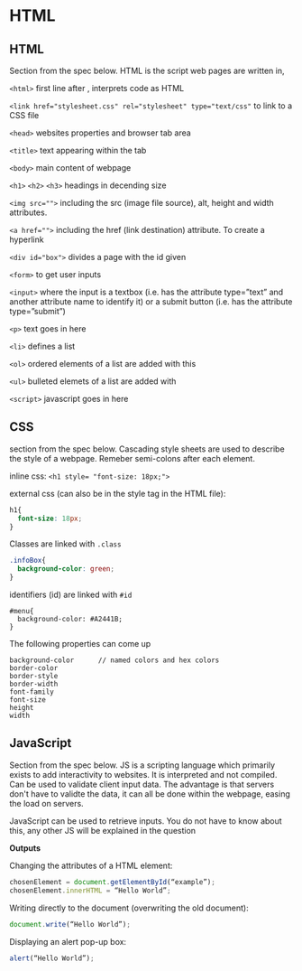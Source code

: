 # HTML
## HTML 
Section from the spec below. HTML is the script web pages are written in, 

`<html>` first line after <!DOCTYPE html>, interprets code as HTML

`<link href="stylesheet.css" rel="stylesheet" type="text/css"` to link to a CSS file

`<head>` websites properties and browser tab area

`<title>` text appearing within the tab

`<body>` main content of webpage

`<h1>` `<h2>` `<h3>` headings in decending size

`<img src="">` including the src (image file source), alt, height and width attributes.

`<a href="">` including the href (link destination) attribute. To create a hyperlink

`<div id="box">` divides a page with the id given

`<form>` to get user inputs

`<input>` where the input is a textbox (i.e. has the attribute type=”text” and another attribute name to identify it) or a submit button (i.e. has the attribute type=”submit”)

`<p>` text goes in here

`<li>` defines a list

`<ol>` ordered elements of a list are added with this

`<ul>` bulleted elemets of a list are added with

`<script>` javascript goes in here

## CSS
section from the spec below. Cascading style sheets are used to describe the style of a webpage. Remeber semi-colons after each element.

inline css:  `<h1 style= "font-size: 18px;">`

external css (can also be in the style tag in the HTML file):

```css
h1{
  font-size: 18px;
}
```

Classes are linked with `.class`

```css
.infoBox{
  background-color: green;
}
```

identifiers (id) are linked with `#id`

```
#menu{
  background-color: #A2441B;
}
```

The following properties can come up

```
background-color      // named colors and hex colors
border-color
border-style
border-width
font-family
font-size
height
width
```

## JavaScript 
Section from the spec below. JS is a scripting language which primarily exists to add interactivity to websites. It is interpreted and not compiled. Can be used to validate client input data. The advantage is that servers don't have to validte the data, it can all be done within the webpage, easing the load on servers.

JavaScript can be used to retrieve inputs. You do not have to know about this, any other JS will be explained in the question

**Outputs**

Changing the attributes of a HTML element:
```js
chosenElement = document.getElementById(“example”);
chosenElement.innerHTML = “Hello World”;
```

Writing directly to the document (overwriting the old document):
```js
document.write(“Hello World”);
```

 Displaying an alert pop-up box:
 ```js
alert(“Hello World”);
```
